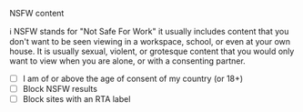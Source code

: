 NSFW content

ℹ️ NSFW stands for "Not Safe For Work" it usually includes content that you don't want to be seen viewing in a workspace, school, or even at your own house. It is usually sexual, violent, or grotesque content that you would only want to view when you are alone, or with a consenting partner.

- [ ] I am of or above the age of consent of my country (or 18+)
- [ ] Block NSFW results
- [ ] Block sites with an RTA label
